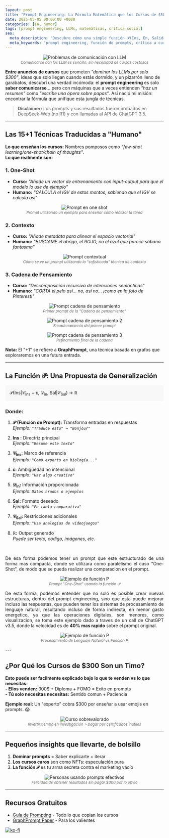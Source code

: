 ```yaml
---
layout: post
title: "Prompt Engineering: La Fórmula Matemática que los Cursos de $500 No Quieren que Conozcas"
date: 2025-05-05 00:00:00 +0000
categories: [IA, humor]
tags: [prompt engineering, LLMs, matemáticas, crítica social]
seo:
  meta_description: "Descubre cómo una simple función 𝒫(Ins, En, Salida) desmonta los caros cursos de prompt engineering."
  meta_keywords: "prompt engineering, función de prompts, crítica a cursos de IA, humor tecnológico"
---
```


<p align="center">
  <img src="{{ '/assets/images/posts/prompt-fun.png' | relative_url }}" 
       alt="Problemas de comunicación con LLM" 
       style="max-width: 80%; height: auto;">
  <br>
  <span style="font-size: 0.85em; color: #666; font-style: italic;">
    Comunicarse con los LLM es sencillo, sin necesidad de cursos costosos
  </span>
</p>

**Entre anuncios de cursos** que prometen *"dominar los LLMs por solo $300"*, ideas que solo llegan cuando estás dormido, y un pizarrón lleno de garabatos, descubrí una verdad incómoda: el **prompt engineering** es solo **saber comunicarse**... pero con máquinas que a veces entienden *"haz un resumen"* como *"escribe una ópera sobre papas"*. Así nació mi misión: encontrar la fórmula que unifique esta jungla de técnicas.

> **Disclaimer:** Los prompts y sus resultados fueron probados en DeepSeek-Web (no R1) y con llamadas al API de ChatGPT 3.5.

---

## Las 15+1 Técnicas Traducidas a "Humano"

**Lo que enseñan los cursos:** Nombres pomposos como *"few-shot learning/one-shot/chain of thoughts"*.  
**Lo que realmente son:**

### 1. One-Shot
- **Curso:** *"Añade un vector de entrenamiento con input-output para que el modelo lo use de ejemplo"*  
- **Humano:** *"CALCULA el IGV de estos montos, sabiendo que el IGV se calcula así"*

<p align="center">
  <img src="{{ '/assets/images/posts/prompt-one-shot.png' | relative_url }}" 
       alt="Prompt en one shot" 
       style="max-width: 80%; height: auto;">
  <br>
  <span style="font-size: 0.85em; color: #666; font-style: italic;">
    Prompt utilizando un ejemplo para enseñar cómo realizar la tarea
  </span>
</p>

### 2. Contexto
- **Curso:** *"Añade metadata para alinear el espacio vectorial"*  
- **Humano:** *"BUSCAME el abrigo, el ROJO, no el azul que parece sábana fantasma"*

<p align="center">
  <img src="{{ '/assets/images/posts/prompt-context.png' | relative_url }}" 
       alt="Prompt contextual" 
       style="max-width: 80%; height: auto;">
  <br>
  <span style="font-size: 0.85em; color: #666; font-style: italic;">
    Cómo se ve un prompt utilizando la "sofisticada" técnica de contexto
  </span>
</p>

### 3. Cadena de Pensamiento
- **Curso:** *"Descomposición recursiva de intenciones semánticas"*  
- **Humano:** *"CORTA el pelo así... no, así no... ¡como en la foto de Pinterest!"*

<p align="center">
  <img src="{{ '/assets/images/posts/prompt-chot-1.png' | relative_url }}" 
       alt="Prompt cadena de pensamiento" 
       style="max-width: 80%; height: auto;">
  <br>
  <span style="font-size: 0.85em; color: #666; font-style: italic;">
    Primer prompt de la "Cadena de pensamiento"
  </span>
</p>

<p align="center">
  <img src="{{ '/assets/images/posts/prompt-chot-2.png' | relative_url }}" 
       alt="Prompt cadena de pensamiento 2" 
       style="max-width: 80%; height: auto;">
  <br>
  <span style="font-size: 0.85em; color: #666; font-style: italic;">
    Encadenamiento del primer prompt
  </span>
</p>

<p align="center">
  <img src="{{ '/assets/images/posts/prompt-chot-3.png' | relative_url }}" 
       alt="Prompt cadena de pensamiento 3" 
       style="max-width: 80%; height: auto;">
  <br>
  <span style="font-size: 0.85em; color: #666; font-style: italic;">
    Refinamiento final de la cadena
  </span>
</p>

**Nota:** El "+1" se refiere a **GraphPrompt**, una técnica basada en grafos que exploraremos en una futura entrada.

---

## La Función 𝒫: Una Propuesta de Generalización

<div style="background:#f8f8f8;padding:1em;border-radius:5px">
𝒫(Ins|𝒞<sub>Ins</sub> + ε, 𝒟<sub>in</sub>, Sal|𝒞<sub>Sal</sub>) → ℝ
</div>

### Donde:
1. **𝒫 (Función de Prompt):** Transforma entradas en respuestas  
   *Ejemplo: `"Traduce esto" → "Bonjour"`*

2. **Ins :** Directriz principal  
   *Ejemplo: `"Resume este texto"`*

3. **𝒞<sub>Ins</sub>:** Marco de referencia  
   *Ejemplo: `"Como experto en biología..."`*

4. **ε:** Ambigüedad no intencional  
   *Ejemplo: `"Haz algo creativo"`*

5. **𝒟<sub>in</sub>:** Información proporcionada  
   *Ejemplo: `Datos crudos o ejemplos`*

6. **Sal:** Formato deseado  
   *Ejemplo: `"En tabla comparativa"`*

7. **𝒞<sub>Sal</sub>:** Restricciones adicionales  
   *Ejemplo: `"Usa analogías de videojuegos"`*

8. **ℝ:** Output generado  
   *Puede ser texto, código, imágenes, etc.*

<br>

<p style="text-align: justify; text-justify:inner-word;">
    De esa forma podemos tener un prompt que este estructurado de una forma mas compacta, donde se utilizara como paralelismo el caso "One-Shot", de modo que se pueda realizar una comparacion en el prompt.
</p>

<p align="center">
  <img src="{{ '/assets/images/posts/prompt-funcion-one.png' | relative_url }}" 
       alt="Ejemplo de función P" 
       style="max-width: 80%; height: auto;">
  <br>
  <span style="font-size: 0.85em; color: #666; font-style: italic;">
    Prompt "One-Shot" usando la función 𝒫
  </span>
</p>

<p style="text-align: justify; text-justify:inner-word;">
    De esta forma, podemos entender que no solo es posible crear nuevas estructuras, dentro del prompt engineering, sino que esta puede mejorar incluso las respuestas, que pueden tener los sistemas de procesamiento de lenguaje natural, resultando incluso de forma indirecta, en menor gasto energetico, ya que las operaciones digitales, son menores, como visualizacion, se toma este ejemplo dado a traves de un call de ChatGPT v3.5, donde la velocidad es de <strong>40% mas rapido</strong> sobre el prompt original.
</p>

<p align="center">
  <img src="{{ '/assets/images/posts/comparativa-natural-funcion.png' | relative_url }}" 
       alt="Ejemplo de función P" 
       style="max-width: 80%; height: auto;">
  <br>
  <span style="font-size: 0.85em; color: #666; font-style: italic;">
    Procesamiento de Lenguaje Natural vs Funcion P
  </span>
</p>
---

## ¿Por Qué los Cursos de $300 Son un Timo?

<strong>Esto puede ser facilmente explicado bajo lo que te venden vs lo que necesitas:</strong><br>
<strong>- Ellos venden:</strong> 300$ + Diploma + FOMO = Exito en prompts<br>
<strong>- Tú solo necesitas necesitas:</strong> Sentido comun + Paciencia<br>

**Ejemplo real:** Un "experto" cobra $300 por enseñar a usar emojis en prompts. 😱

<p align="center">
  <img src="{{ '/assets/images/posts/fraud-diploma.png' | relative_url }}" 
       alt="Curso sobrevalorado" 
       style="max-width: 80%; height: auto;">
  <br>
  <span style="font-size: 0.85em; color: #666; font-style: italic;">
    Invertir tiempo en investigación > pagar por certificados inútiles
  </span>
</p>

---

## Pequeños insights que llevarte, de bolsillo

1. **Dominar prompts** = Saber explicarte + iterar  
2. **Los cursos caros** son como NFTs: especulación pura  
3. **La función 𝒫** es tu arma secreta contra el marketing vacío  

<p align="center">
  <img src="{{ '/assets/images/posts/personas-riendo.png' | relative_url }}" 
       alt="Personas usando prompts efectivos" 
       style="max-width: 80%; height: auto;">
  <br>
  <span style="font-size: 0.85em; color: #666; font-style: italic;">
    Felicidad de obtener resultados sin pagar $300 por lo obvio
  </span>
</p>

---

## Recursos Gratuitos
- [Guía de Prompting](https://www.promptingguide.ai/es) - Todo lo que copian los cursos  
- [GraphPrompt Paper](https://arxiv.org/abs/XXXX.XXXXX) - Para los valientes  

[![ko-fi](https://ko-fi.com/img/githubbutton_sm.svg)](https://ko-fi.com/C1C41DTDL)